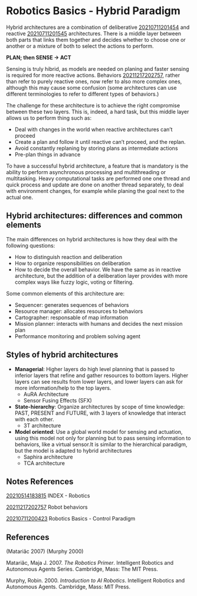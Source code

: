 ---
---
# Robotics Basics - Hybrid Paradigm

Hybrid architectures are a combination of deliberative
[20210711201454](/notes/20210711201454) and reactive [20210711201545](/notes/20210711201545)
architectures. There is a middle layer between both parts that links
them together and decides whether to choose one or another or a mixture
of both to select the actions to perform.

**PLAN; then SENSE -&gt; ACT**

Sensing is truly hibrid, as models are needed on planing and faster
sensing is required for more reactive actions. Behaviors
[20211217202757](/notes/20211217202757), rather than refer to purely reactive ones, now
refer to also more complex ones, although this may cause some confusion
(some architectures can use different terminologies to refer to
different types of behaviors.)

The challenge for these architecture is to achieve the right compromise
between these two layers. This is, indeed, a hard task, but this middle
layer allows us to perform thing such as:

-   Deal with changes in the world when reactive architectures can’t
    proceed
-   Create a plan and follow it until reactive can’t proceed, and the
    replan.
-   Avoid constantly replaning by storing plans as intermediate actions
-   Pre-plan things in advance

To have a successful hybrid architecture, a feature that is mandatory is
the ability to perform asynchronous processing and multithreading or
multitasking. Heavy computational tasks are performed one one thread and
quick process and update are done on another thread separately, to deal
with environment changes, for example while planing the goal next to the
actual one.

## Hybrid architectures: differences and common elements

The main differences on hybrid architectures is how they deal with the
following questions:

-   How to distinguish reaction and deliberation
-   How to organize responsibilities on deliberation
-   How to decide the overall behavior. We have the same as in reactive
    architecture, but the addition of a deliberation layer provides with
    more complex ways like fuzzy logic, voting or filtering.

Some common elements of this architecture are:

-   Sequencer: generates sequences of behaviors
-   Resource manager: allocates resources to behaviors
-   Cartographer: responsable of map information
-   Mission planner: interacts with humans and decides the next mission
    plan
-   Performance monitoring and problem solving agent

## Styles of hybrid architectures

-   **Managerial**: Higher layers do high level planning that is passed
    to inferior layers that refine and gather resources to bottom
    layers. Higher layers can see results from lower layers, and lower
    layers can ask for more information/help to the top layers.
    -   AuRA Architecture
    -   Sensor Fusing Effects (SFX)
-   **State-hierarchy**: Organize architectures by scope of time
    knowledge: PAST, PRESENT and FUTURE, with 3 layers of knowledge that
    interact with each other.
    -   3T architecture
-   **Model oriented**: Use a global world model for sensing and
    actuation, using this model not only for planning but to pass
    sensing information to behaviors, like a virtual sensor.It is
    similar to the hierarchical paradigm, but the model is adapted to
    hybrid architectures
    -   Saphira architecture
    -   TCA architecture

## Notes References

[20210514183815](/notes/20210514183815) INDEX - Robotics

[20211217202757](/notes/20211217202757) Robot behaviors

[20210711200423](/notes/20210711200423) Robotics Basics - Control Paradigm

## References

(Matariâc 2007) (Murphy 2000)

Matariâc, Maja J. 2007. *The Robotics Primer*. Intelligent Robotics and
Autonomous Agents Series. Cambridge, Mass: The MIT Press.

Murphy, Robin. 2000. *Introduction to AI Robotics*. Intelligent Robotics
and Autonomous Agents. Cambridge, Mass: MIT Press.

